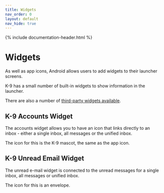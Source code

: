 ```yaml
---
title: Widgets
nav_order: 0 
layout: default
nav_hide: true 
---
```


{% include documentation-header.html %}

# Widgets

As well as app icons, Android allows users to add widgets to their launcher screens.

K-9 has a small number of built-in widgets to show information in the launcher.

There are also a number of [third-party widgets available](https://k9mail.github.io/worksWithK9.html).

## K-9 Accounts Widget

The accounts widget allows you to have an icon that links directly to an inbox - either a single inbox, all messages or the unified inbox.

The icon for this is the K-9 mascot, the same as the app icon.

## K-9 Unread Email Widget

The unread e-mail widget is connected to the unread messages for a single inbox, all messages or unified inbox.

The icon for this is an envelope.

